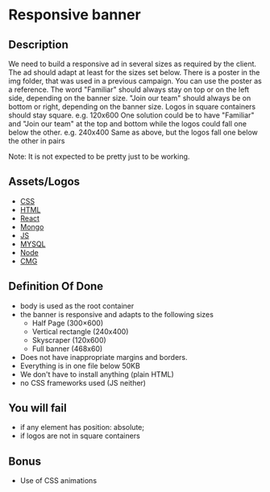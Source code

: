 # Responsive banner

## Description
We need to build a responsive ad in several sizes as required by the client.
The ad should adapt at least for the sizes set below.
There is a poster in the img folder, that was used in a previous campaign.
You can use the poster as a reference.
The word "Familiar" should always stay on top or on the left side, depending on the banner size.
"Join our team" should always be on bottom or right, depending on the banner size.
Logos in square containers should stay square.
e.g. 120x600
One solution could be to have "Familiar" and "Join our team" at the top and bottom while the logos could fall one below the other.
e.g. 240x400
Same as above, but the logos fall one below the other in pairs

Note: It is not expected to be pretty just to be working.

## Assets/Logos
* [CSS](https://commons.wikimedia.org/wiki/File:CSS3_logo_and_wordmark.svg)
* [HTML](https://commons.wikimedia.org/wiki/File:HTML5_logo_and_wordmark.svg)
* [React](https://commons.wikimedia.org/wiki/File:React-icon.svg)
* [Mongo](https://worldvectorlogo.com/logo/mongodb)
* [JS](https://commons.wikimedia.org/wiki/File:JavaScript-logo.png)
* [MYSQL](https://worldvectorlogo.com/logo/mysql)
* [Node](https://commons.wikimedia.org/wiki/File:Node.js_logo.svg)
* [CMG](https://www.convergent-usa.com/_nuxt/img/logo.d5d3c6a.png)


## Definition Of Done
* body is used as the root container
* the banner is responsive and adapts to the following sizes
    * Half Page (300×600)
    * Vertical rectangle (240x400)
    * Skyscraper (120x600)
    * Full banner (468x60)
* Does not have inappropriate margins and borders.
* Everything is in one file below 50KB
* We don't have to install anything (plain HTML)
* no CSS frameworks used (JS neither)

## You will fail
* if any element has position: absolute;
* if logos are not in square containers

## Bonus
* Use of CSS animations
